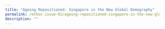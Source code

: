 ```yaml
---
title: "Ageing Repositioned: Singapore in the New Global Demography"
permalink: /ethos-issue-01/ageing-repositioned-singapore-in-the-new-global-demography/
description: ""
---
```


